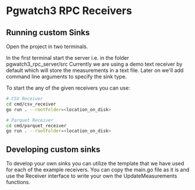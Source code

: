 # Pgwatch3 RPC Receivers

## Running custom Sinks

Open the project in two terminals.

In the first terminal start the server i.e. in the folder pgwatch3_rpc_server/src
Currently we are using a demo text receiver by default which will store the measurements in a text file.
Later on we'll add command line arguments to specify the sink type.

To start the any of the given receivers you can use:

```bash
# CSV Receiver
cd cmd/csv_receiver
go run . --rootFolder=<location_on_disk>

# Parquet Receiver
cd cmd/parquet_receiver
go run . --rootFolder=<location_on_disk>
```

## Developing custom sinks

To develop your own sinks you can utilize the template that we have used for each of the example receivers. You can copy the main.go file as it is and use the Receiver interface to write your own the UpdateMeasurements functions.
